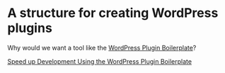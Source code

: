 # A structure for creating WordPress plugins

Why would we want a tool like the [WordPress Plugin Boilerplate](https://github.com/DevinVinson/WordPress-Plugin-Boilerplate)?

[Speed up Development Using the WordPress Plugin Boilerplate](https://www.sitepoint.com/wordpress-plugin-boilerplate/)
